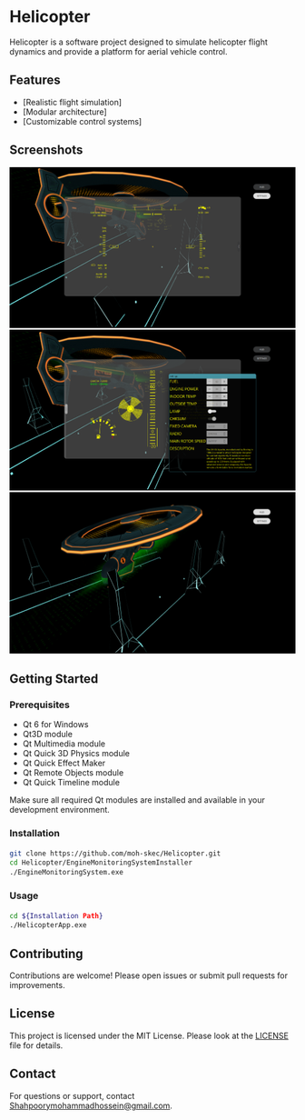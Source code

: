 # Helicopter

Helicopter is a software project designed to simulate helicopter flight dynamics and provide a platform for aerial vehicle control.

## Features

- [Realistic flight simulation]
- [Modular architecture]
- [Customizable control systems]

## Screenshots

![Main Interface](screenshots/main_interface.png)
![Control Interface](screenshots/control_interface.png)
![Flight Simulation](screenshots/flight_simulation.png)

## Getting Started

### Prerequisites

- Qt 6 for Windows
- Qt3D module
- Qt Multimedia module
- Qt Quick 3D Physics module
- Qt Quick Effect Maker
- Qt Remote Objects module
- Qt Quick Timeline module

Make sure all required Qt modules are installed and available in your development environment.

### Installation

```sh
git clone https://github.com/moh-skec/Helicopter.git
cd Helicopter/EngineMonitoringSystemInstaller
./EngineMonitoringSystem.exe
```

### Usage

```sh
cd ${Installation Path}
./HelicopterApp.exe
```

## Contributing

Contributions are welcome! Please open issues or submit pull requests for improvements.

## License

This project is licensed under the MIT License. Please look at the [LICENSE](LICENSE) file for details.

## Contact

For questions or support, contact [Shahpoorymohammadhossein@gmail.com](mailto:Shahpoorymohammadhossein@gmail.com).
